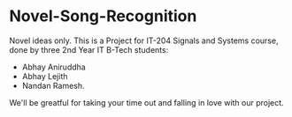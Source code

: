 # Novel-Song-Recognition
Novel ideas only.
This is a Project for IT-204 Signals and Systems course, done by three 2nd Year IT B-Tech students:

- Abhay Aniruddha
- Abhay Lejith
- Nandan Ramesh.

We'll be greatful for taking your time out and falling in love with our project.
